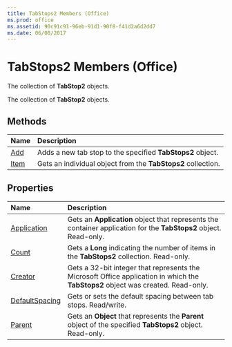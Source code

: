 ```yaml
---
title: TabStops2 Members (Office)
ms.prod: office
ms.assetid: 90c91c91-96eb-91d1-90f8-f41d2a6d2dd7
ms.date: 06/08/2017
---
```



# TabStops2 Members (Office)
The collection of **TabStop2** objects.

The collection of **TabStop2** objects.


## Methods



|**Name**|**Description**|
|:-----|:-----|
|[Add](tabstops2-add-method-office.md)|Adds a new tab stop to the specified **TabStops2** object.|
|[Item](tabstops2-item-method-office.md)|Gets an individual object from the **TabStops2** collection.|

## Properties



|**Name**|**Description**|
|:-----|:-----|
|[Application](tabstops2-application-property-office.md)|Gets an **Application** object that represents the container application for the **TabStops2** object. Read-only.|
|[Count](tabstops2-count-property-office.md)|Gets a **Long** indicating the number of items in the **TabStops2** collection. Read-only.|
|[Creator](tabstops2-creator-property-office.md)|Gets a 32-bit integer that represents the Microsoft Office application in which the **TabStops2** object was created. Read-only.|
|[DefaultSpacing](tabstops2-defaultspacing-property-office.md)|Gets or sets the default spacing between tab stops. Read/write.|
|[Parent](tabstops2-parent-property-office.md)|Gets an **Object** that represents the **Parent** object of the specified **TabStops2** object. Read-only.|

